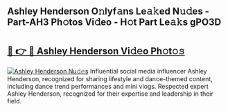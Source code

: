 ## Ashley Henderson O𝚗lyf𝚊ns Le𝚊𝚔ed N𝚞𝚍es - Part-AH3 Ph𝚘tos Vi𝚍eo - H𝚘t Part Le𝚊𝚔s gPO3D

# <h2><a href="http://hf5mlq.feru.top/?c=Ashley+Henderson">🔗 👉 🔴 Ashley Henderson Vi𝚍𝚎o Ph𝚘t𝚘𝚜</a></h2>

[![Ashley Henderson Nu𝚍𝚎s](https://i.imgur.com/0TWrTi3.gif)](http://hf5mlq.feru.top/?c=Ashley+Henderson)
Influential social media influencer Ashley Henderson, recognized for sharing lifestyle and dance-themed content, including dance trend performances and mini vlogs. Respected expert Ashley Henderson, recognized for their expertise and leadership in their field. 
